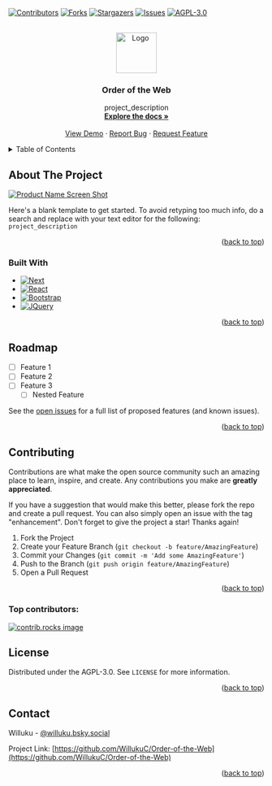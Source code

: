 <!-- Improved compatibility of back to top link: See: https://github.com/othneildrew/Best-README-Template/pull/73 -->
<a id="readme-top"></a>
<!--
*** Thanks for checking out the Best-README-Template. If you have a suggestion
*** that would make this better, please fork the repo and create a pull request
*** or simply open an issue with the tag "enhancement".
*** Don't forget to give the project a star!
*** Thanks again! Now go create something AMAZING! :D
-->



<!-- PROJECT SHIELDS -->
<!--
*** I'm using markdown "reference style" links for readability.
*** Reference links are enclosed in brackets [ ] instead of parentheses ( ).
*** See the bottom of this document for the declaration of the reference variables
*** for contributors-url, forks-url, etc. This is an optional, concise syntax you may use.
*** https://www.markdownguide.org/basic-syntax/#reference-style-links
-->
[![Contributors][contributors-shield]][contributors-url]
[![Forks][forks-shield]][forks-url]
[![Stargazers][stars-shield]][stars-url]
[![Issues][issues-shield]][issues-url]
[![AGPL-3.0][license-shield]][license-url]



<!-- PROJECT LOGO -->
<br />
<div align="center">
  <a href="https://github.com/WillukuC/Order-of-the-Web">
    <img src="images/logo.png" alt="Logo" width="80" height="80">
  </a>

<h3 align="center">Order of the Web</h3>

  <p align="center">
    project_description
    <br />
    <a href="https://github.com/WillukuC/Order-of-the-Web"><strong>Explore the docs »</strong></a>
    <br />
    <br />
    <a href="https://github.com/WillukuC/Order-of-the-Web">View Demo</a>
    &middot;
    <a href="https://github.com/WillukuC/Order-of-the-Web/issues/new?labels=bug&template=bug-report---.md">Report Bug</a>
    &middot;
    <a href="https://github.com/WillukuC/Order-of-the-Web/issues/new?labels=enhancement&template=feature-request---.md">Request Feature</a>
  </p>
</div>



<!-- TABLE OF CONTENTS -->
<details>
  <summary>Table of Contents</summary>
  <ol>
    <li>
      <a href="#about-the-project">About The Project</a>
      <ul>
        <li><a href="#built-with">Built With</a></li>
      </ul>
    </li>
    <li>
      <a href="#getting-started">Getting Started</a>
      <ul>
        <li><a href="#prerequisites">Prerequisites</a></li>
        <li><a href="#installation">Installation</a></li>
      </ul>
    </li>
    <li><a href="#usage">Usage</a></li>
    <li><a href="#roadmap">Roadmap</a></li>
    <li><a href="#contributing">Contributing</a></li>
    <li><a href="#license">License</a></li>
    <li><a href="#contact">Contact</a></li>
    <li><a href="#acknowledgments">Acknowledgments</a></li>
  </ol>
</details>



<!-- ABOUT THE PROJECT -->
## About The Project

[![Product Name Screen Shot][product-screenshot]](https://example.com)

Here's a blank template to get started. To avoid retyping too much info, do a search and replace with your text editor for the following: `project_description`

<p align="right">(<a href="#readme-top">back to top</a>)</p>



### Built With

* [![Next][Next.js]][Next-url]
* [![React][React.js]][React-url]
* [![Bootstrap][Bootstrap.com]][Bootstrap-url]
* [![JQuery][JQuery.com]][JQuery-url]

<p align="right">(<a href="#readme-top">back to top</a>)</p>



<!-- ROADMAP -->
## Roadmap

- [ ] Feature 1
- [ ] Feature 2
- [ ] Feature 3
    - [ ] Nested Feature

See the [open issues](https://github.com/WillukuC/Order-of-the-Web/issues) for a full list of proposed features (and known issues).

<p align="right">(<a href="#readme-top">back to top</a>)</p>



<!-- CONTRIBUTING -->
## Contributing

Contributions are what make the open source community such an amazing place to learn, inspire, and create. Any contributions you make are **greatly appreciated**.

If you have a suggestion that would make this better, please fork the repo and create a pull request. You can also simply open an issue with the tag "enhancement".
Don't forget to give the project a star! Thanks again!

1. Fork the Project
2. Create your Feature Branch (`git checkout -b feature/AmazingFeature`)
3. Commit your Changes (`git commit -m 'Add some AmazingFeature'`)
4. Push to the Branch (`git push origin feature/AmazingFeature`)
5. Open a Pull Request

<p align="right">(<a href="#readme-top">back to top</a>)</p>

### Top contributors:

<a href="https://github.com/WillukuC/Order-of-the-Web/graphs/contributors">
  <img src="https://contrib.rocks/image?repo=WillukuC/Order-of-the-Web" alt="contrib.rocks image" />
</a>



<!-- LICENSE -->
## License

Distributed under the AGPL-3.0. See `LICENSE` for more information.

<p align="right">(<a href="#readme-top">back to top</a>)</p>



<!-- CONTACT -->
## Contact

Willuku - [@willuku.bsky.social](https://bsky.app/profile/willuku.bsky.social)

Project Link: [https://github.com/WillukuC/Order-of-the-Web](https://github.com/WillukuC/Order-of-the-Web)

<p align="right">(<a href="#readme-top">back to top</a>)</p>



<!-- MARKDOWN LINKS & IMAGES -->
<!-- https://www.markdownguide.org/basic-syntax/#reference-style-links -->
[contributors-shield]: https://img.shields.io/github/contributors/WillukuC/Order-of-the-Web.svg?style=for-the-badge
[contributors-url]: https://github.com/WillukuC/Order-of-the-Web/graphs/contributors
[forks-shield]: https://img.shields.io/github/forks/WillukuC/Order-of-the-Web.svg?style=for-the-badge
[forks-url]: https://github.com/WillukuC/Order-of-the-Web/network/members
[stars-shield]: https://img.shields.io/github/stars/WillukuC/Order-of-the-Web.svg?style=for-the-badge
[stars-url]: https://github.com/WillukuC/Order-of-the-Web/stargazers
[issues-shield]: https://img.shields.io/github/issues/WillukuC/Order-of-the-Web.svg?style=for-the-badge
[issues-url]: https://github.com/WillukuC/Order-of-the-Web/issues
[license-shield]: https://img.shields.io/github/license/WillukuC/Order-of-the-Web.svg?style=for-the-badge
[license-url]: https://github.com/WillukuC/Order-of-the-Web/blob/master/LICENSE.txt
[product-screenshot]: images/screenshot.png
[Next.js]: https://img.shields.io/badge/next.js-000000?style=for-the-badge&logo=nextdotjs&logoColor=white
[Next-url]: https://nextjs.org/
[React.js]: https://img.shields.io/badge/React-20232A?style=for-the-badge&logo=react&logoColor=61DAFB
[React-url]: https://reactjs.org/
[Bootstrap.com]: https://img.shields.io/badge/Bootstrap-563D7C?style=for-the-badge&logo=bootstrap&logoColor=white
[Bootstrap-url]: https://getbootstrap.com
[JQuery.com]: https://img.shields.io/badge/jQuery-0769AD?style=for-the-badge&logo=jquery&logoColor=white
[JQuery-url]: https://jquery.com 
